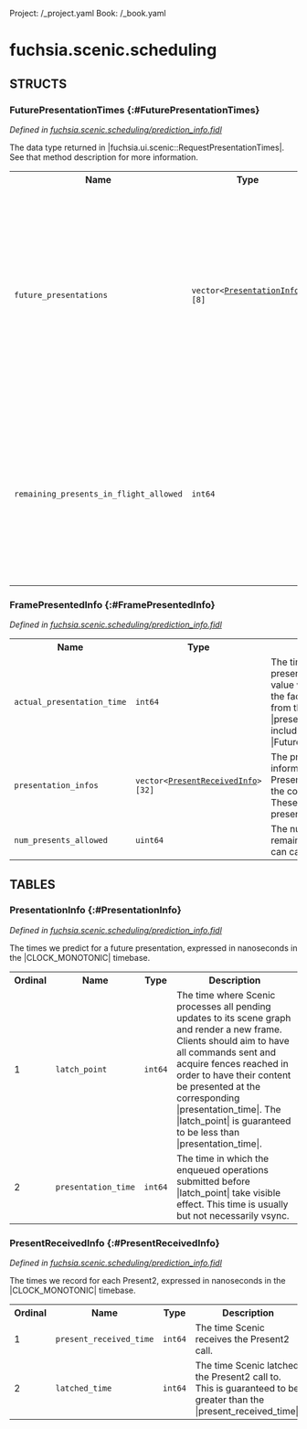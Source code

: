 Project: /_project.yaml
Book: /_book.yaml

# fuchsia.scenic.scheduling




## **STRUCTS**

### FuturePresentationTimes {:#FuturePresentationTimes}
*Defined in [fuchsia.scenic.scheduling/prediction_info.fidl](https://fuchsia.googlesource.com/fuchsia/+/master/sdk/fidl/fuchsia.scenic.scheduling/prediction_info.fidl#37)*



 The data type returned in |fuchsia.ui.scenic::RequestPresentationTimes|. See
 that method description for more information.


<table>
    <tr><th>Name</th><th>Type</th><th>Description</th><th>Default</th></tr><tr>
            <td><code>future_presentations</code></td>
            <td>
                <code>vector&lt;<a class='link' href='#PresentationInfo'>PresentationInfo</a>&gt;[8]</code>
            </td>
            <td> The future estimated presentation times. They represent the times Scenic
 intends to let the client's work be presented over the next few frames.
 These values may change after they are queried.

 Clients who wish to minimize latency should use these values to schedule
 their work accordingly.
</td>
            <td>No default</td>
        </tr><tr>
            <td><code>remaining_presents_in_flight_allowed</code></td>
            <td>
                <code>int64</code>
            </td>
            <td> The amount of Present() calls the client is currently allowed. If the
 client calls Present() when this number is zero, the session will be
 shut down.

 This value is decremented every Present() call, and is incremented every
 OnFramePresented() event.
</td>
            <td>No default</td>
        </tr>
</table>

### FramePresentedInfo {:#FramePresentedInfo}
*Defined in [fuchsia.scenic.scheduling/prediction_info.fidl](https://fuchsia.googlesource.com/fuchsia/+/master/sdk/fidl/fuchsia.scenic.scheduling/prediction_info.fidl#55)*





<table>
    <tr><th>Name</th><th>Type</th><th>Description</th><th>Default</th></tr><tr>
            <td><code>actual_presentation_time</code></td>
            <td>
                <code>int64</code>
            </td>
            <td> The time the frame was presented to the user. This value was captured
 after the fact, differentiating it from the |presentation_time|s
 included in |FuturePresentationTimes|.
</td>
            <td>No default</td>
        </tr><tr>
            <td><code>presentation_infos</code></td>
            <td>
                <code>vector&lt;<a class='link' href='#PresentReceivedInfo'>PresentReceivedInfo</a>&gt;[32]</code>
            </td>
            <td> The presentation informations for each Present2() that comprised the
 content of this frame. These are ordered by present submission order.
</td>
            <td>No default</td>
        </tr><tr>
            <td><code>num_presents_allowed</code></td>
            <td>
                <code>uint64</code>
            </td>
            <td> The number of times remaining that the client can call |Present2|.
</td>
            <td>No default</td>
        </tr>
</table>





## **TABLES**

### PresentationInfo {:#PresentationInfo}


*Defined in [fuchsia.scenic.scheduling/prediction_info.fidl](https://fuchsia.googlesource.com/fuchsia/+/master/sdk/fidl/fuchsia.scenic.scheduling/prediction_info.fidl#11)*

 The times we predict for a future presentation, expressed in nanoseconds in
 the |CLOCK_MONOTONIC| timebase.


<table>
    <tr><th>Ordinal</th><th>Name</th><th>Type</th><th>Description</th></tr>
    <tr>
            <td>1</td>
            <td><code>latch_point</code></td>
            <td>
                <code>int64</code>
            </td>
            <td> The time where Scenic processes all pending updates to its scene graph
 and render a new frame. Clients should aim to have all  commands sent
 and acquire fences reached in order to have their  content be
 presented at the corresponding |presentation_time|. The |latch_point|
 is guaranteed to be less than |presentation_time|.
</td>
        </tr><tr>
            <td>2</td>
            <td><code>presentation_time</code></td>
            <td>
                <code>int64</code>
            </td>
            <td> The time in which the enqueued operations submitted before |latch_point|
 take visible effect. This time is usually but not necessarily vsync.
</td>
        </tr></table>

### PresentReceivedInfo {:#PresentReceivedInfo}


*Defined in [fuchsia.scenic.scheduling/prediction_info.fidl](https://fuchsia.googlesource.com/fuchsia/+/master/sdk/fidl/fuchsia.scenic.scheduling/prediction_info.fidl#26)*

 The times we record for each Present2, expressed in nanoseconds in the
 |CLOCK_MONOTONIC| timebase.


<table>
    <tr><th>Ordinal</th><th>Name</th><th>Type</th><th>Description</th></tr>
    <tr>
            <td>1</td>
            <td><code>present_received_time</code></td>
            <td>
                <code>int64</code>
            </td>
            <td> The time Scenic receives the Present2 call.
</td>
        </tr><tr>
            <td>2</td>
            <td><code>latched_time</code></td>
            <td>
                <code>int64</code>
            </td>
            <td> The time Scenic latched the Present2 call to. This is guaranteed to be
 greater than the |present_received_time|.
</td>
        </tr></table>









